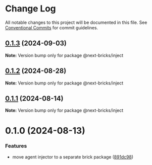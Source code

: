 # Change Log

All notable changes to this project will be documented in this file.
See [Conventional Commits](https://conventionalcommits.org) for commit guidelines.

## [0.1.3](https://github.com/easyops-cn/next-bricks/compare/@next-bricks/inject@0.1.2...@next-bricks/inject@0.1.3) (2024-09-03)

**Note:** Version bump only for package @next-bricks/inject





## [0.1.2](https://github.com/easyops-cn/next-bricks/compare/@next-bricks/inject@0.1.1...@next-bricks/inject@0.1.2) (2024-08-28)

**Note:** Version bump only for package @next-bricks/inject





## [0.1.1](https://github.com/easyops-cn/next-bricks/compare/@next-bricks/inject@0.1.0...@next-bricks/inject@0.1.1) (2024-08-14)

**Note:** Version bump only for package @next-bricks/inject





# 0.1.0 (2024-08-13)


### Features

* move agent injector to a separate brick package ([891dc98](https://github.com/easyops-cn/next-bricks/commit/891dc983259a62c1595032dca7091f914bbee87a))
